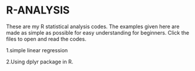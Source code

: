 # R-ANALYSIS
These are my R statistical analysis codes.
The examples given here are made as simple as possible for easy understanding for beginners.
Click the files to open and read the codes.

1.simple linear regression

2.Using dplyr package in R. 
